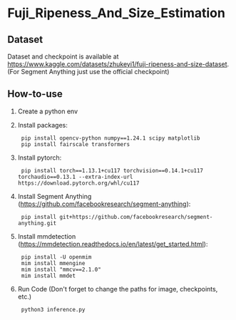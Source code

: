 # Fuji_Ripeness_And_Size_Estimation

## Dataset

Dataset and checkpoint is available at https://www.kaggle.com/datasets/zhukeyi1/fuji-ripeness-and-size-dataset. (For Segment Anything just use the official checkpoint)

## How-to-use

1. Create a python env
2. Install packages:
   
        pip install opencv-python numpy==1.24.1 scipy matplotlib
        pip install fairscale transformers
   
4. Install pytorch:
   
        pip install torch==1.13.1+cu117 torchvision==0.14.1+cu117 torchaudio==0.13.1 --extra-index-url https://download.pytorch.org/whl/cu117
   
5. Install Segment Anything (https://github.com/facebookresearch/segment-anything):

        pip install git+https://github.com/facebookresearch/segment-anything.git
   
6. Install mmdetection (https://mmdetection.readthedocs.io/en/latest/get_started.html):
   
        pip install -U openmim
        mim install mmengine
        mim install "mmcv==2.1.0"
        mim install mmdet
        
7. Run Code (Don't forget to change the paths for image, checkpoints, etc.)

        python3 inference.py 
